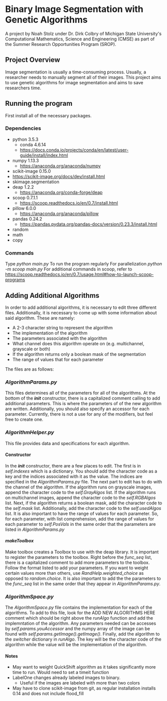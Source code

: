 # Binary Image Segmentation with Genetic Algorithms

A project by Noah Stolz under Dr. Dirk Colbry of Michigan State University's Computational Mathematics, Science and Engineering (CMSE) as part of the Summer Research Opportunities Program (SROP). 

## Project Overview
Image segmentation is usually a time-consuming process. Usually, a researcher needs to manually segment all of their images. This project aims to use genetic algorithms for image segmentation and aims to save researchers time.

## Running the program
First install all of the necessary packages.

### Dependencies
* python 3.5.3 
  * conda 4.6.14
   * https://docs.conda.io/projects/conda/en/latest/user-guide/install/index.html
* numpy 1.13.3
  * https://anaconda.org/anaconda/numpy
* scikit-image 0.15.0
 * https://scikit-image.org/docs/dev/install.html 
 * skimage.segmentation
* deap 1.2.2
  * https://anaconda.org/conda-forge/deap
* scoop 0.7.1.1
  * https://scoop.readthedocs.io/en/0.7/install.html
* pillow 6.0.0
  * https://anaconda.org/anaconda/pillow
* pandas 0.24.2
  * https://pandas.pydata.org/pandas-docs/version/0.23.3/install.html
* random 
* math
* copy

### Commands
Type *python main.py* To run the program regularly
For parallelization *python -m scoop main.py*
For additional commands in scoop, refer to https://scoop.readthedocs.io/en/0.7/usage.html#how-to-launch-scoop-programs

## Adding Additional Algorithms
In order to add additional algorithms, it is necessary to edit three different files. Additionally, it is necessary to come up with some information about said algorithm. These are namely:
* A 2-3 character string to represent the algorithm
* The implementation of the algorithm
* The parameters associated with the algorithm
* What channel does this algorithm operate on (e.g. multichannel, grayscale or both)
* If the algorithm returns only a boolean mask of the segmentation
* The range of values that for each parameter

The files are as follows:
### *AlgorithmParams.py*
This files determines all of the parameters for all of the algorithms. At the bottom of the *__init__* constructor, there is a capitalized comment calling to add additional parameters. This is where the parameters of of the new algorithm are written. Additionally, you should also specify an accessor for each parameter. Currently, there is not a use for any of the modifiers, but feel free to create one.

### *AlgorithmHelper.py*
This file provides data and specifications for each algorithm.

#### Constructor
In the *__init__* constructor, there are a few places to edit. The first is in *self.indexes* which is a dictionary. You should add the character code as a key and the indices associated with it as the value. The indices are specified in the *AlgorithmParams.py* file. 
The next part to edit has to do with the channel of the algorithm. If the algorithm runs on grayscale images, append the character code to the *self.GrayAlgos* list. If the algorithm runs on multichannel images, append the character code to the *self.RGBAlgos* list. 
Next, if the algorithm returns a boolean mask, add the character code to the *self.mask* list. Additionally, add the character code to the *self.usedAlgos* list.
It is also important to have the range of values for each parameter. So, for each parameter, with list comprehension, add the range of values for each parameter to *self.PosVals* in the same order that the parameters are listed in *AlgorithmParams.py*

#### *makeToolbox*
Make toolbox creates a Toolbox to use with the deap library. It is important to register the parameters to the toolbox. Right before the *func_seq* list, there is a capitalized comment to add more parameters to the toolbox. Follow the format listed to add your parameters. If you want to weight certain values more than others, use *RandHelp.weighted_choice* as opposed to *random.choice*. It is also important to add the the parameters to the *func_seq* list in the same order that they appear in *AlgorithmParams.py*.

### *AlgorithmSpace.py*
The *AlgorithmSpace.py* file contains the implementation for each of the algorithms. To add to this file, look for the ADD NEW ALGORITHMS HERE comment which should be right above the *runAlgo* function and add the implemntation of the algorithm. Any parameters needed can be accesses by *self.params.youAccessor* and the numpy array of the image can be found with *self.params.getImage().getImage()*. 
Finally, add the algorithm to the *switcher* dictionary in *runAlgo*. The key will be the character code of the algorithm while the value will be the implementation of the algorithm. 

#### Notes
* May want to weight QuickShift algorithm as it takes significantly more time to run. Would need to set a timeit function
* LabelOne changes already labeled images to binary.
  * Useful if the images are labeled with more than two colors
* May have to clone scikit-image from git, as regular installation installs 0.14 and does not include flood_fill
  
